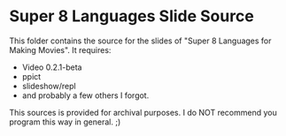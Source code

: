 Super 8 Languages Slide Source
==============================

This folder contains the source for the slides of "Super 8 Languages for Making Movies". It requires:

* Video 0.2.1-beta
* ppict
* slideshow/repl
* and probably a few others I forgot.

This sources is provided for archival purposes. I do NOT recommend you program this way in general. ;)
